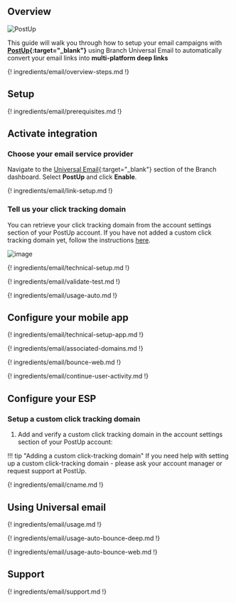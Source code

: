 ## Overview

![PostUp](/_assets/img/pages/email/postup/postup.png)

This guide will walk you through how to setup your email campaigns with **[PostUp](https://www.postup.com/){:target="\_blank"}** using Branch Universal Email to automatically convert your email links into **multi-platform deep links**

{! ingredients/email/overview-steps.md !}

## Setup

{! ingredients/email/prerequisites.md !}

## Activate integration

### Choose your email service provider

Navigate to the [Universal Email](https://dashboard.branch.io/email){:target="\_blank"} section of the Branch dashboard. Select **PostUp** and click **Enable**.

{! ingredients/email/link-setup.md !}

### Tell us your click tracking domain

You can retrieve your click tracking domain from the account settings section of your PostUp account. If you have not added a custom click tracking domain yet, follow the instructions [here](#setup-a-custom-click-tracking-domain).

![image](/_assets/img/pages/email/postup/setup-config.png)

{! ingredients/email/technical-setup.md !}

{! ingredients/email/validate-test.md !}

{! ingredients/email/usage-auto.md !}

## Configure your mobile app

{! ingredients/email/technical-setup-app.md !}

{! ingredients/email/associated-domains.md !}

{! ingredients/email/bounce-web.md !}

{! ingredients/email/continue-user-activity.md !}

## Configure your ESP

### Setup a custom click tracking domain

1. Add and verify a custom click tracking domain in the account settings section of your PostUp account:

!!! tip "Adding a custom click-tracking domain"
    If you need help with setting up a custom click-tracking domain - please ask your account manager or request support at PostUp.

{! ingredients/email/cname.md !}

## Using Universal email

{! ingredients/email/usage.md !}

{! ingredients/email/usage-auto-bounce-deep.md !}

{! ingredients/email/usage-auto-bounce-web.md !}

## Support

{! ingredients/email/support.md !}
